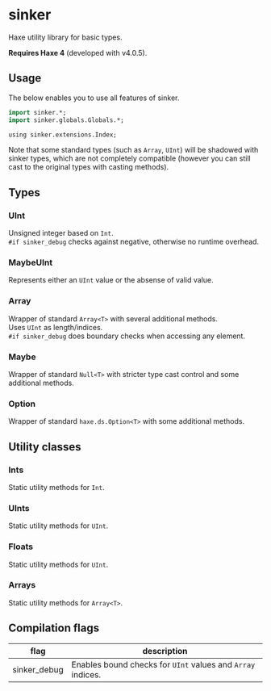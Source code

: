 # sinker

Haxe utility library for basic types.

**Requires Haxe 4** (developed with v4.0.5).

## Usage

The below enables you to use all features of sinker.

```haxe
import sinker.*;
import sinker.globals.Globals.*;

using sinker.extensions.Index;
```

Note that some standard types (such as `Array`, `UInt`) will be shadowed with sinker types, which are not completely compatible (however you can still cast to the original types with casting methods).

## Types

### UInt

Unsigned integer based on `Int`.  
`#if sinker_debug` checks against negative, otherwise no runtime overhead.

### MaybeUInt

Represents either an `UInt` value or the absense of valid value.

### Array<T>

Wrapper of standard `Array<T>` with several additional methods.  
Uses `UInt` as length/indices.  
`#if sinker_debug` does boundary checks when accessing any element.

### Maybe<T>

Wrapper of standard `Null<T>` with stricter type cast control and some additional methods.

### Option<T>

Wrapper of standard `haxe.ds.Option<T>` with some additional methods.

## Utility classes

### Ints

Static utility methods for `Int`.

### UInts

Static utility methods for `UInt`.

### Floats

Static utility methods for `UInt`.

### Arrays

Static utility methods for `Array<T>`.


## Compilation flags

|flag|description|
|---|---|
|sinker_debug|Enables bound checks for `UInt` values and `Array` indices.|
